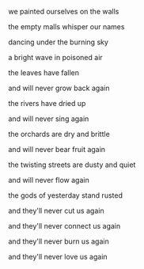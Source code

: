 we painted ourselves on the walls

the empty malls whisper our names

dancing under the burning sky

a bright wave in poisoned air

the leaves have fallen

and will never grow back again

the rivers have dried up

and will never sing again

the orchards are dry and brittle

and will never bear fruit again

the twisting streets are dusty and quiet

and will never flow again

the gods of yesterday stand rusted

and they'll never cut us again

and they'll never connect us again

and they'll never burn us again

and they'll never love us again
